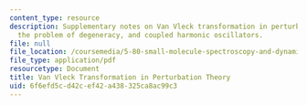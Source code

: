 ```yaml
---
content_type: resource
description: Supplementary notes on Van Vleck transformation in perturbation theory,
  the problem of degeneracy, and coupled harmonic oscillators.
file: null
file_location: /coursemedia/5-80-small-molecule-spectroscopy-and-dynamics-fall-2008/6f6efd5cd42cef42a438325ca8ac99c3_vanvleck_1982.pdf
file_type: application/pdf
resourcetype: Document
title: Van Vleck Transformation in Perturbation Theory
uid: 6f6efd5c-d42c-ef42-a438-325ca8ac99c3
---
```

